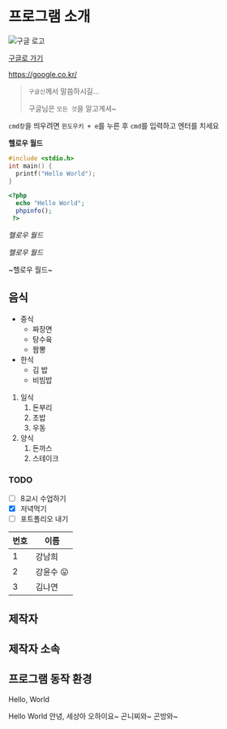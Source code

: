 # 프로그램 소개
![구글 로고](https://www.google.com/images/branding/googlelogo/1x/googlelogo_color_272x92dp.png)

[구글로 가기](https://google.co.kr/)

https://google.co.kr/

> `구글신`께서 말씀하시길...
> 
> 구글님은 `모든 것`을 알고계셔~

`cmd창`을 띄우려면 `윈도우키 + e`를 누른 후 `cmd`를 입력하고 엔터를 치세요

**헬로우 월드**

```c
#include <stdio.h>
int main() {
  printf("Hello World");
}
```
```php
<?php
  echo "Hello World";
  phpinfo();
 ?>
 ```

*헬로우 월드*

_헬로우 월드_

~헬로우 월드~


## 음식
* 중식
   * 짜장면
   * 탕수육
   * 짬뽕
* 한식
  * 김 밥
  * 비빔밥
1. 일식
   1. 돈부리
   1. 초밥
   1. 우동
1. 양식
   1. 돈까스
   1. 스테이크

### TODO
- [ ] 8교시 수업하기
- [x] 저녁먹기
- [ ] 포트폴리오 내기

번호 | 이름
--- | ---
1 | 강남희
2 | 강윤수 :stuck_out_tongue:
3 | 김나연






## 제작자

## 제작자 소속

## 프로그램 동작 환경


Hello, World

Hello World
안녕, 세상아
오하이요~
곤니찌와~
곤방와~
